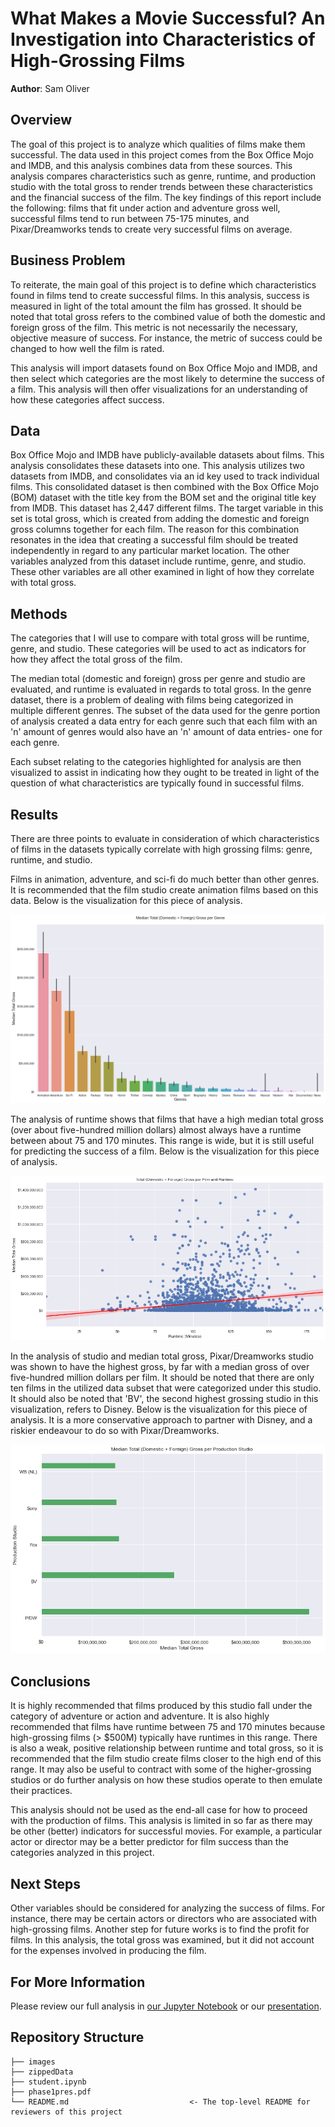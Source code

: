 # What Makes a Movie Successful? An  Investigation into Characteristics of High-Grossing Films

**Author**: Sam Oliver

## Overview

The goal of this project is to analyze which qualities of films make them successful. The data used in this project comes from the Box Office Mojo and IMDB, and this analysis combines data from these sources. This analysis compares characteristics such as genre, runtime, and production studio with the total gross to render trends between these characteristics and the financial success of the film. The key findings of this report include the following: films that fit under action and adventure gross well, successful films tend to run between 75-175 minutes, and Pixar/Dreamworks tends to create very successful films on average.

## Business Problem

To reiterate, the main goal of this project is to define which characteristics found in films tend to create successful films. In this analysis, success is measured in light of the total amount the film has grossed. It should be noted that total gross refers to the combined value of both the domestic and foreign gross of the film. This metric is not necessarily the necessary, objective measure of success. For instance, the metric of success could be changed to how well the film is rated. 

This analysis  will import datasets found on Box Office Mojo and IMDB, and then select which categories are the most likely to determine the success of a film. This analysis will then offer visualizations for an understanding of how these categories affect success.

## Data

Box Office Mojo and IMDB have publicly-available datasets about films. This analysis consolidates these datasets into one. This analysis utilizes two datasets from IMDB, and consolidates via an id key used to track individual films. This consolidated dataset is then combined with the Box Office Mojo (BOM) dataset with the title key from the BOM set and the original title key from IMDB. This dataset has 2,447 different films. The target variable in this set is total gross, which is created from adding the domestic and foreign gross columns together for each film. The reason for this combination resonates in the idea that creating a successful film should be treated independently in regard to any particular market location. The other variables analyzed from this dataset include runtime, genre, and studio. These other variables are all other examined in light of how they correlate with total gross.


## Methods

The categories that I will use to compare with total gross will be runtime, genre, and studio. These categories will be used to act as indicators for how they affect the total gross of the film.

The median total (domestic and foreign) gross per genre and studio are evaluated, and runtime is evaluated in regards to total gross. In the genre dataset, there is a problem of dealing with films being categorized in multiple different genres. The subset of the data used for the genre portion of analysis created a data entry for each genre such that each film with an 'n' amount of genres would also have an 'n' amount of data entries- one for each genre.

Each subset relating to the categories highlighted for analysis are then visualized to assist in indicating how they ought to be treated in light of the question of what characteristics are typically found in successful films.

## Results

There are three points to evaluate in consideration of which characteristics of films in the datasets typically correlate with high grossing films: genre, runtime, and studio.

Films in animation, adventure, and sci-fi do much better than other genres. It is recommended that the film studio create animation films based on this data. Below is the visualization for this piece of analysis.

![graph1](./images/tot_gross_genre.png)

The analysis of runtime shows that films that have a high median total gross (over about five-hundred million dollars) almost always have a runtime between about 75 and 170 minutes. This range is wide, but it is still useful for predicting the success of a film. Below is the visualization for this piece of analysis.

![graph2](./images/gross_runtime.png)

In the analysis of studio and median total gross, Pixar/Dreamworks studio was shown to have the highest gross, by far with a median gross of over five-hundred million dollars per film. It should be noted that there are only ten films in the utilized data subset that were categorized under this studio. It should also be noted that 'BV', the second highest grossing studio in this visualization, refers to Disney. Below is the visualization for this piece of analysis. It is a more conservative approach to partner with Disney, and a riskier endeavour to do so with Pixar/Dreamworks.

![graph3](./images/total_gross_studio.png)


## Conclusions

It is highly recommended that films produced by this studio fall under the category of adventure or action and adventure. It is also highly recommended that films have runtime between 75 and 170 minutes because high-grossing films (> $500M) typically have runtimes in this range. There is also a weak, positive relationship between runtime and total gross, so it is recommended that the film studio create films closer to the high end of this range. It may also be useful to contract with some of the higher-grossing studios or do further analysis on how these studios operate to then emulate their practices.

This analysis should not be used as the end-all case for how to proceed with the production of films. This analysis is limited in so far as there may be other (better) indicators for successful movies. For example, a particular actor or director may be a better predictor for film success than the categories analyzed in this project.

## Next Steps

Other variables should be considered for analyzing the success of films. For instance, there may be certain actors or directors who are associated with high-grossing films. Another step for future works is to find the profit for films. In this analysis, the total gross was examined, but it did not account for the expenses involved in producing the film. 


## For More Information

Please review our full analysis in [our Jupyter Notebook](./dsc-phase1-project-template.ipynb) or our [presentation](./DS_Project_Presentation.pdf).


## Repository Structure

```
├── images
├── zippedData
├── student.ipynb
├── phase1pres.pdf
└── README.md                           <- The top-level README for reviewers of this project
```
